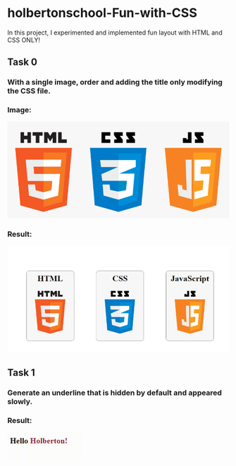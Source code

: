 # holbertonschool-Fun-with-CSS
In this project, I experimented and implemented fun layout with HTML and CSS ONLY!

## Task 0
### With a single image, order and adding the title only modifying the CSS file.

### Image: 
![image](0-sprite.png)

### Result: 
![](0-styles.JPG)

## Task 1
### Generate an underline that is hidden by default and appeared slowly.

### Result: 
![](Multimedia1.gif)
